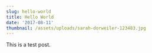 ```yaml
---
slug: hello-world
title: Hello World
date: '2017-08-11'
thumbnail: /assets/uploads/sarah-dorweiler-123483.jpg
---
```


This is a test post.
